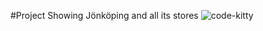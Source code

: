 #Project Showing Jönköping and all its stores
![code-kitty](https://media.giphy.com/media/v1.Y2lkPTc5MGI3NjExdzE1NmY5MTB4Z3d3eXV4Z2d5b2Q3c3hzb2R3NnVmamV2dWJiZXcwayZlcD12MV9naWZzX3NlYXJjaCZjdD1n/3oKIPnAiaMCws8nOsE/giphy.gif)
